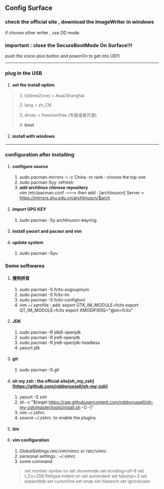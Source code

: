 ## Config Surface

### check the official site , download the ImageWriter in windows

if choose other writer , use DD mode

### important : close the SecureBootMode On Surface!!!

push the voice-plus button and powerOn to get into UEFI

----

### plug in the USB

 1.	#### set the install option

> 1. tz(timeZone) = Asia/Shanghai
>
> 2. lang = zh_CN 
> 3. driver = free/nonfree (专属或者开源) 
> 4. **boot** 

2.	####  install with windows

----------------------

### configuration after installing

1. #### configure source

   1.  sudo pacman-mirrors -i -c China -m rank   : choose the top one
   2. sudo pacman-Syy    :refresh
   3. **add archlinux chinese repository**  
   	vim /etc/pacman.conf ---> then add :
	[archlinuxcn]
	Server = https://mirrors.shu.edu.cn/archlinuxcn/$arch

2. #### import GPG KEY 

   1. sudo pacman -Sy archlinuxcn-keyring

3. #### install yaourt and pacaur and vim

4. #### update system
   1. sudo pacman -Syu

### Some softwares

1. #### 搜狗拼音

   1. sudo pacman -S fcitx-sogoupinyin
   2. sudo pacman -S fcitx-im
   3. sudo pacman -S fcitx-configtool
   4. vim ~/.xprofile : add:
   	export GTK_IM_MODULE=fcitx
   	export QT_IM_MODULE=fcitx
   	export XMODIFIERS="@im=fcitx"


2. #### JDK

   1. sudo pacman -R jdk8-openjdk
   2. sudo pacman -R jre8-openjdk
   3. sudo pacman -R jre8-openjdk-headless
   4. yaourt jdk

3. #### git
   1. sudo pacman -S git

4. #### oh my zsh : the official site[oh_my_zsh][https://github.com/robbyrussell/oh-my-zsh]
   1. yaourt -S zsh
   2. sh -c "$(wget https://raw.githubusercontent.com/robbyrussell/oh-my-zsh/master/tools/install.sh -O -)"
   3. vim ~/.zshrc
   4. source ~/.zshrc  :to enable the plugins
5. #### tim

6. #### vim configuration
   1. GlobalSettings:/etc/vim/vimrc    or  /etc/vimrc
   2. persional settings : ~/.vimrc
   3. some command:  
	> set number
	> syntax on
	> set showmode
	> set ecoding=utf-8
	> set t_Co=256
	> filetype indent on
	> set autoindent
	> set tabstop=3
	> set expandtab	
	> set cursorline
	> set wrap
	> set hlsearch
	> set ignorecase

   

